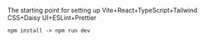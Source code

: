 The starting point for setting up Vite+React+TypeScript+Tailwind CSS+Daisy UI+ESLint+Prettier
 
`npm install -> npm run dev` 
